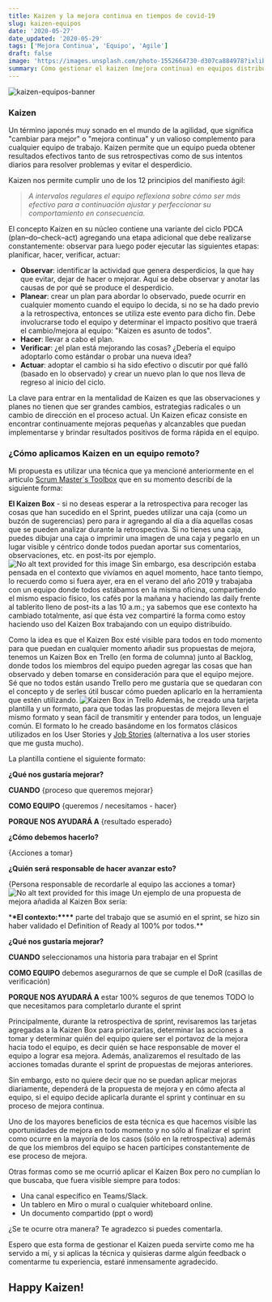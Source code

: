 ```yaml
---
title: Kaizen y la mejora continua en tiempos de covid-19
slug: kaizen-equipos
date: '2020-05-27'
date_updated: '2020-05-29'
tags: ['Mejora Continua', 'Equipo', 'Agile']
draft: false
image: 'https://images.unsplash.com/photo-1552664730-d307ca884978?ixlib=rb-1.2.1&q=80&fm=jpg&crop=entropy&cs=tinysrgb&w=2000&fit=max&ixid=eyJhcHBfaWQiOjExNzczfQ'
summary: Cómo gestionar el kaizen (mejora continua) en equipos distribuidos.
---
```


![kaizen-equipos-banner](https://images.unsplash.com/photo-1552664730-d307ca884978?ixlib=rb-1.2.1&q=80&fm=jpg&crop=entropy&cs=tinysrgb&w=2000&fit=max&ixid=eyJhcHBfaWQiOjExNzczfQ)

### Kaizen

Un término japonés muy sonado en el mundo de la agilidad, que significa "cambiar para mejor" o "mejora continua" y un valioso complemento para cualquier equipo de trabajo. Kaizen permite que un equipo pueda obtener resultados efectivos tanto de sus retrospectivas como de sus intentos diarios para resolver problemas y evitar el desperdicio.

Kaizen nos permite cumplir uno de los 12 principios del manifiesto ágil:

> _A intervalos regulares el equipo reflexiona sobre cómo ser más efectivo para a continuación ajustar y perfeccionar su comportamiento en consecuencia._

El concepto Kaizen en su núcleo contiene una variante del ciclo PDCA (plan–do–check–act) agregando una etapa adicional que debe realizarse constantemente: observar para luego poder ejecutar las siguientes etapas: planificar, hacer, verificar, actuar:

- **Observar**: identificar la actividad que genera desperdicios, la que hay que evitar, dejar de hacer o mejorar. Aquí se debe observar y anotar las causas de por qué se produce el desperdicio.
- **Planear**: crear un plan para abordar lo observado, puede ocurrir en cualquier momento cuando el equipo lo decida, si no se ha dado previo a la retrospectiva, entonces se utiliza este evento para dicho fin. Debe involucrarse todo el equipo y determinar el impacto positivo que traerá el cambio/mejora al equipo: "Kaizen es asunto de todos".
- **Hacer**: llevar a cabo el plan.
- **Verificar**: ¿el plan está mejorando las cosas? ¿Debería el equipo adoptarlo como estándar o probar una nueva idea?
- **Actuar**: adoptar el cambio si ha sido efectivo o discutir por qué falló (basado en lo observado) y crear un nuevo plan lo que nos lleva de regreso al inicio del ciclo.

La clave para entrar en la mentalidad de Kaizen es que las observaciones y planes no tienen que ser grandes cambios, estrategias radicales o un cambio de dirección en el proceso actual. Un Kaizen eficaz consiste en encontrar continuamente mejoras pequeñas y alcanzables que puedan implementarse y brindar resultados positivos de forma rápida en el equipo.

### **¿Cómo aplicamos Kaizen en un equipo remoto?**

Mi propuesta es utilizar una técnica que ya mencioné anteriormente en el artículo [Scrum Master´s Toolbox](https://www.linkedin.com/pulse/scrum-masters-toolbox-marvin-l%C3%B3pez/) que en su momento describí de la siguiente forma:

**El Kaizen Box** - si no deseas esperar a la retrospectiva para recoger las cosas que han sucedido en el Sprint, puedes utilizar una caja (como un buzón de sugerencias) pero para ir agregando al día a día aquellas cosas que se pueden analizar durante la retrospectiva. Si no tienes una caja, puedes dibujar una caja o imprimir una imagen de una caja y pegarlo en un lugar visible y céntrico donde todos puedan aportar sus comentarios, observaciones, etc. en post-its por ejemplo.
![No alt text provided for this image](https://media-exp1.licdn.com/dms/image/C4D12AQE1KVvBgYrp5w/article-inline_image-shrink_1000_1488/0?e=1596067200&v=beta&t=rfHuPFAKDj8xkgZfwtILWZcPAOgUXHTJbTs8pN9bQdg)
Sin embargo, esa descripción estaba pensada en el contexto que vivíamos en aquel momento, hace tanto tiempo, lo recuerdo como si fuera ayer, era en el verano del año 2019 y trabajaba con un equipo donde todos estábamos en la misma oficina, compartiendo el mismo espacio físico, los cafés por la mañana y haciendo las daily frente al tablerito lleno de post-its a las 10 a.m.; ya sabemos que ese contexto ha cambiado totalmente, así que ésta vez compartiré la forma como estoy haciendo uso del Kaizen Box trabajando con un equipo distribuído.

Como la idea es que el Kaizen Box esté visible para todos en todo momento para que puedan en cualquier momento añadir sus propuestas de mejora, tenemos un Kaizen Box en Trello (en forma de columna) junto al Backlog, donde todos los miembros del equipo pueden agregar las cosas que han observado y deben tomarse en consideración para que el equipo mejore. Sé que no todos están usando Trello pero me gustaría que se quedaran con el concepto y de serles útil buscar cómo pueden aplicarlo en la herramienta que estén utilizando.
![Kaizen Box in Trello](https://media-exp1.licdn.com/dms/image/C4D12AQGBzZg2T8rKTA/article-inline_image-shrink_1000_1488/0?e=1596067200&v=beta&t=x9T1HzkKjLEZTDlWdAepve1xZSvl6Q1xWPQs-xULxfs)
Además, he creado una tarjeta plantilla y un formato, para que todas las propuestas de mejora lleven el mismo formato y sean fácil de transmitir y entender para todos, un lenguaje común. El formato lo he creado basándome en los formatos clásicos utilizados en los User Stories y [Job Stories](https://www.mountaingoatsoftware.com/blog/job-stories-offer-a-viable-alternative-to-user-stories) (alternativa a los user stories que me gusta mucho).

La plantilla contiene el siguiente formato:

**¿Qué nos gustaría mejorar?**

**CUANDO** {proceso que queremos mejorar}

**COMO EQUIPO** {queremos / necesitamos - hacer}

**PORQUE NOS AYUDARÁ A** {resultado esperado}

**¿Cómo debemos hacerlo?**

{Acciones a tomar}

**¿Quién será responsable de hacer avanzar esto?**

{Persona responsable de recordarle al equipo las acciones a tomar}
![No alt text provided for this image](https://media-exp1.licdn.com/dms/image/C4D12AQGkOMIL-rkfPA/article-inline_image-shrink_1000_1488/0?e=1596067200&v=beta&t=Ar_Ze6tCwMRPKfB00i8pQeJO5BFgcZ080jVNN4gUvSU)
Un ejemplo de una propuesta de mejora añadida al Kaizen Box sería:

\***\*El contexto:\*\*\*\*** parte del trabajo que se asumió en el sprint, se hizo sin haber validado el Definition of Ready al 100% por todos.\*\*

**¿Qué nos gustaría mejorar?**

**CUANDO** seleccionamos una historia para trabajar en el Sprint

**COMO EQUIPO** debemos asegurarnos de que se cumple el DoR (casillas de verificación)

**PORQUE NOS AYUDARÁ A** estar 100% seguros de que tenemos TODO lo que necesitamos para completarlo durante el sprint

Principalmente, durante la retrospectiva de sprint, revisaremos las tarjetas agregadas a la Kaizen Box para priorizarlas, determinar las acciones a tomar y determinar quién del equipo quiere ser el portavoz de la mejora hacia todo el equipo, es decir quién se hace responsable de mover el equipo a lograr esa mejora. Además, analizaremos el resultado de las acciones tomadas durante el sprint de propuestas de mejoras anteriores.

Sin embargo, esto no quiere decir que no se puedan aplicar mejoras diariamente, dependerá de la propuesta de mejora y en cómo afecta al equipo, si el equipo decide aplicarla durante el sprint y continuar en su proceso de mejora continua.

Uno de los mayores beneficios de esta técnica es que hacemos visible las oportunidades de mejora en todo momento y no sólo al finalizar el sprint como ocurre en la mayoría de los casos (sólo en la retrospectiva) además de que los miembros del equipo se hacen partícipes constantemente de ese proceso de mejora.

Otras formas como se me ocurrió aplicar el Kaizen Box pero no cumplían lo que buscaba, que fuera visible siempre para todos:

- Una canal específico en Teams/Slack.
- Un tablero en Miro o mural o cualquier whiteboard online.
- Un documento compartido (ppt o word)

¿Se te ocurre otra manera? Te agradezco si puedes comentarla.

Espero que esta forma de gestionar el Kaizen pueda servirte como me ha servido a mí, y si aplicas la técnica y quisieras darme algún feedback o comentarme tu experiencia, estaré inmensamente agradecido.

## Happy Kaizen!
